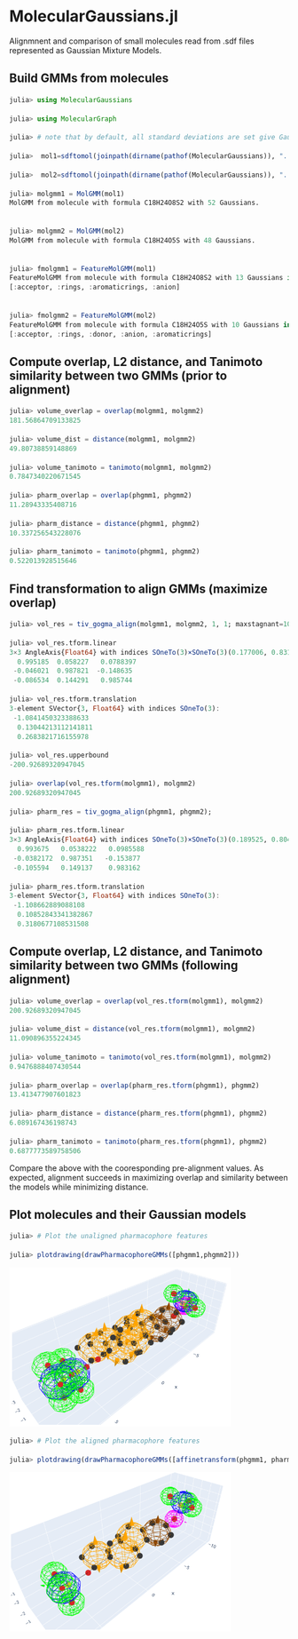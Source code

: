 # MolecularGaussians.jl

Alignmnent and comparison of small molecules read from .sdf files represented as Gaussian Mixture Models. 

## Build GMMs from molecules

```julia
julia> using MolecularGaussians

julia> using MolecularGraph

julia> # note that by default, all standard deviations are set give Gaussians the same volume as the atom the represent, and all weights are set to 1.0

julia>  mol1=sdftomol(joinpath(dirname(pathof(MolecularGaussians)), "..", "data", "E1050_3d.sdf"));       

julia>  mol2=sdftomol(joinpath(dirname(pathof(MolecularGaussians)), "..", "data", "E1103_3d.sdf"));       

julia> molgmm1 = MolGMM(mol1)
MolGMM from molecule with formula C18H24O8S2 with 52 Gaussians.


julia> molgmm2 = MolGMM(mol2)
MolGMM from molecule with formula C18H24O5S with 48 Gaussians.


julia> fmolgmm1 = FeatureMolGMM(mol1)
FeatureMolGMM from molecule with formula C18H24O8S2 with 13 Gaussians in 4 GMMs with labels:
[:acceptor, :rings, :aromaticrings, :anion]


julia> fmolgmm2 = FeatureMolGMM(mol2)
FeatureMolGMM from molecule with formula C18H24O5S with 10 Gaussians in 5 GMMs with labels:
[:acceptor, :rings, :donor, :anion, :aromaticrings]
```

## Compute overlap, L2 distance, and Tanimoto similarity between two GMMs (prior to alignment)
```julia
julia> volume_overlap = overlap(molgmm1, molgmm2)
181.56864709133825

julia> volume_dist = distance(molgmm1, molgmm2)
49.80738859148869

julia> volume_tanimoto = tanimoto(molgmm1, molgmm2)
0.7847340220671545

julia> pharm_overlap = overlap(phgmm1, phgmm2)
11.28943335408716

julia> pharm_distance = distance(phgmm1, phgmm2)
10.337256543228076

julia> pharm_tanimoto = tanimoto(phgmm1, phgmm2)
0.522013928515646
```

## Find transformation to align GMMs (maximize overlap)
```julia
julia> vol_res = tiv_gogma_align(molgmm1, molgmm2, 1, 1; maxstagnant=10000);

julia> vol_res.tform.linear
3×3 AngleAxis{Float64} with indices SOneTo(3)×SOneTo(3)(0.177006, 0.831781, 0.469589, -0.296019):
  0.995185  0.058227   0.0788397
 -0.046021  0.987821  -0.148635
 -0.086534  0.144291   0.985744

julia> vol_res.tform.translation
3-element SVector{3, Float64} with indices SOneTo(3):
 -1.0841450323388633
  0.13044213112141811
  0.2683821716155978

julia> vol_res.upperbound
-200.92689320947045

julia> overlap(vol_res.tform(molgmm1), molgmm2)
200.92689320947045

julia> pharm_res = tiv_gogma_align(phgmm1, phgmm2);

julia> pharm_res.tform.linear
3×3 AngleAxis{Float64} with indices SOneTo(3)×SOneTo(3)(0.189525, 0.804209, 0.541829, -0.244275):
  0.993675   0.0538222   0.0985588
 -0.0382172  0.987351   -0.153877
 -0.105594   0.149137    0.983162

julia> pharm_res.tform.translation
3-element SVector{3, Float64} with indices SOneTo(3):
 -1.108662889088108
  0.10852843341382867
  0.3180677108531508
```

## Compute overlap, L2 distance, and Tanimoto similarity between two GMMs (following alignment)
```julia
julia> volume_overlap = overlap(vol_res.tform(molgmm1), molgmm2)
200.92689320947045

julia> volume_dist = distance(vol_res.tform(molgmm1), molgmm2)
11.090896355224345

julia> volume_tanimoto = tanimoto(vol_res.tform(molgmm1), molgmm2)
0.9476888407430544

julia> pharm_overlap = overlap(pharm_res.tform(phgmm1), phgmm2)
13.413477907601823

julia> pharm_distance = distance(pharm_res.tform(phgmm1), phgmm2)
6.089167436198743

julia> pharm_tanimoto = tanimoto(pharm_res.tform(phgmm1), phgmm2)
0.6877773589758506
```

Compare the above with the cooresponding pre-alignment values. As expected, alignment succeeds in maximizing overlap and similarity between the models while minimizing distance.

## Plot molecules and their Gaussian models
```julia
julia> # Plot the unaligned pharmacophore features

julia> plotdrawing(drawPharmacophoreGMMs([phgmm1,phgmm2]))
```
<img src="./assets/image/example.png" width="400"/>

```julia
julia> # Plot the aligned pharmacophore features

julia> plotdrawing(drawPharmacophoreGMMs([affinetransform(phgmm1, pharm_res.tform),phgmm2]))
```
<img src="./assets/image/example_aligned.png" width="400"/>
